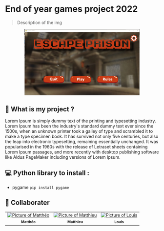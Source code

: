 # End of year games project 2022
> Description of the img

<p align = "center">
  <img src="https://github.com/MMMatth/ESCAPE-PRISON-GAME/blob/master/IMG/gifmenu.gif" width = 75% >
</p>

## 🚀 What is my project ?
Lorem Ipsum is simply dummy text of the printing and typesetting industry. Lorem Ipsum has been the industry's standard dummy text ever since the 1500s, when an unknown printer took a galley of type and scrambled it to make a type specimen book. It has survived not only five centuries, but also the leap into electronic typesetting, remaining essentially unchanged. It was popularised in the 1960s with the release of Letraset sheets containing Lorem Ipsum passages, and more recently with desktop publishing software like Aldus PageMaker including versions of Lorem Ipsum.

## 💻 Python library to install :

* pygame `pip install pygame`

## 🤝 Collaborater

<table align = "center">
  <tr>
    <td align="center">
      <a href="https://github.com/SmallishMink34">
        <img src="https://avatars.githubusercontent.com/u/76260503?v=4" width="100px;" alt="Picture of Matthéo"/><br>
        <sub>
          <b>Matthéo</b>
        </sub>
      </a>
    </td>
    <td align="center">
      <a href="https://github.com/MMMatth">
        <img src="https://avatars.githubusercontent.com/u/45897183?v=4" width="100px;" alt="Picture of Matthieu"/><br>
        <sub>
          <b>Matthieu</b>
        </sub>
      </a>
    </td>
    <td align="center">
      <a href="https://github.com/Louillee">
        <img src="https://avatars.githubusercontent.com/u/95853618?v=4" width="100px;" alt="Picture of Louis"/><br>
        <sub>
          <b>Louis</b>
        </sub>
      </a>
    </td>
  </tr>
</table>
</p>
